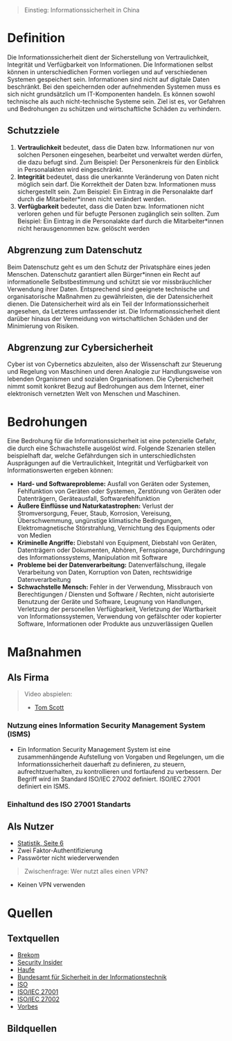 >Einstieg: Informationssicherheit in China

# Definition

Die Informationssicherheit dient der Sicherstellung von Vertraulichkeit, Integrität und Verfügbarkeit von Informationen. Die Informationen selbst können in unterschiedlichen Formen vorliegen und auf verschiedenen Systemen gespeichert sein. Informationen sind nicht auf digitale Daten beschränkt. Bei den speichernden oder aufnehmenden Systemen muss es sich nicht grundsätzlich um IT-Komponenten handeln. Es können sowohl technische als auch nicht-technische Systeme sein. Ziel ist es, vor Gefahren und Bedrohungen zu schützen und wirtschaftliche Schäden zu verhindern.

## Schutzziele

1.  **Vertraulichkeit** bedeutet, dass die Daten bzw. Informationen nur von solchen Personen eingesehen, bearbeitet und verwaltet werden dürfen, die dazu befugt sind. Zum Beispiel: Der Personenkreis für den Einblick in Personalakten wird eingeschränkt.
2.  **Integrität** bedeutet, dass die unerkannte Veränderung von Daten nicht möglich sein darf. Die Korrektheit der Daten bzw. Informationen muss sichergestellt sein. Zum Beispiel: Ein Eintrag in die Personalakte darf durch die Mitarbeiter\*innen nicht verändert werden.
3.  **Verfügbarkeit** bedeutet, dass die Daten bzw. Informationen nicht verloren gehen und für befugte Personen zugänglich sein sollten. Zum Beispiel: Ein Eintrag in die Personalakte darf durch die Mitarbeiter\*innen nicht herausgenommen bzw. gelöscht werden

## Abgrenzung zum Datenschutz

Beim Datenschutz geht es um den Schutz der Privatsphäre eines jeden Menschen. Datenschutz garantiert allen Bürger\*innen ein Recht auf informationelle Selbstbestimmung und schützt sie vor missbräuchlicher Verwendung ihrer Daten. Entsprechend sind geeignete technische und organisatorische Maßnahmen zu gewährleisten, die der Datensicherheit dienen. Die Datensicherheit wird als ein Teil der Informationssicherheit angesehen, da Letzteres umfassender ist. Die Informationssicherheit dient darüber hinaus der Vermeidung von wirtschaftlichen Schäden und der Minimierung von Risiken.

## Abgrenzung zur Cybersicherheit

Cyber ist von Cybernetics abzuleiten, also der Wissenschaft zur Steuerung und Regelung von Maschinen und deren Analogie zur Handlungsweise von lebenden Organismen und sozialen Organisationen. Die Cybersicherheit nimmt somit konkret Bezug auf Bedrohungen aus dem Internet, einer elektronisch vernetzten Welt von Menschen und Maschinen.

# Bedrohungen

Eine Bedrohung für die Informationssicherheit ist eine potenzielle Gefahr, die durch eine Schwachstelle ausgelöst wird. Folgende Szenarien stellen beispielhaft dar, welche Gefährdungen sich in unterschiedlichsten Ausprägungen auf die Vertraulichkeit, Integrität und Verfügbarkeit von Informationswerten ergeben können:
- **Hard- und Softwareprobleme:** Ausfall von Geräten oder Systemen, Fehlfunktion von Geräten oder Systemen, Zerstörung von Geräten oder Datenträgern, Geräteausfall, Softwarefehlfunktion
-   **Äußere Einflüsse und Naturkatastrophen:** Verlust der Stromversorgung, Feuer, Staub, Korrosion, Vereisung, Überschwemmung, ungünstige klimatische Bedingungen, Elektromagnetische Störstrahlung, Vernichtung des Equipments oder von Medien
-   **Kriminelle Angriffe:** Diebstahl von Equipment, Diebstahl von Geräten, Datenträgern oder Dokumenten, Abhören, Fernspionage, Durchdringung des Informationssystems, Manipulation mit Software
-   **Probleme bei der Datenverarbeitung:** Datenverfälschung, illegale Verarbeitung von Daten, Korruption von Daten, rechtswidrige Datenverarbeitung
-   **Schwachstelle Mensch:** Fehler in der Verwendung, Missbrauch von Berechtigungen / Diensten und Software / Rechten, nicht autorisierte Benutzung der Geräte und Software, Leugnung von Handlungen, Verletzung der personellen Verfügbarkeit, Verletzung der Wartbarkeit von Informationssystemen, Verwendung von gefälschter oder kopierter Software, Informationen oder Produkte aus unzuverlässigen Quellen

# Maßnahmen

## Als Firma

>Video abspielen:
>- [Tom Scott](https://www.youtube.com/watch?v=yoMOAIzBSpY)

### Nutzung eines Information Security Management System (ISMS)

- Ein Information Security Management System ist eine zusammenhängende Aufstellung von Vorgaben und Regelungen, um die Informationssicherheit dauerhaft zu definieren, zu steuern, aufrechtzuerhalten, zu kontrollieren und fortlaufend zu verbessern. Der Begriff wird im Standard ISO/IEC 27002 definiert. ISO/IEC 27001 definiert ein ISMS.

### Einhaltund des ISO 27001 Standarts

## Als Nutzer

- [Statistik, Seite 6](file:///home/karlz/Documents/Obsidian/Abi%202024/Informatik/Projects/Anforderungen/Digitalbarometer-ProPK-BSI_2022.pdf)
- Zwei Faktor-Authentifizierung
- Passwörter nicht wiederverwenden

>Zwischenfrage: Wer nutzt alles einen VPN?

- Keinen VPN verwenden

# Quellen

## Textquellen

- [Brekom](https://brekom.de/ratgeber-it-sicherheit/informationssicherheit/)
- [Security Insider](https://www.security-insider.de/was-ist-informationssicherheit-a-677316/)
- [Haufe](https://www.haufe.de/compliance/management-praxis/informationssicherheit/was-ist-informationssicherheit-eine-defintion_230130_483132.html)
- [Bundesamt für Sicherheit in der Informationstechnik](https://www.bsi.bund.de/DE/Home/home_node.html)
- [ISO](https://www.iso.org/isoiec-27001-information-security.html)
- [ISO/IEC 27001](https://de.wikipedia.org/wiki/ISO/IEC_27001)
- [ISO/IEC 27002](https://de.wikipedia.org/wiki/ISO/IEC_27002)
- [Vorbes](https://www.forbes.com/sites/waynerash/2020/06/17/your-vpn-may-be-your-greatest-security-risk-during-covid-19/)

## Bildquellen